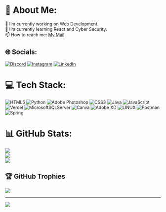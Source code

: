 # 💫 About Me:
🔭 I’m currently working on Web Development.<br>🌱 I’m currently learning React and Cyber Security.<br>📫 How to reach me: <a href="mailto:yasinciftci_32@outlook.com">My Mail</a>


## 🌐 Socials:
[![Discord](https://img.shields.io/badge/Discord-%237289DA.svg?logo=discord&logoColor=white)](https://discord.gg/Einthrin#6044) [![Instagram](https://img.shields.io/badge/Instagram-%23E4405F.svg?logo=Instagram&logoColor=white)](https://instagram.com/yasinciftci_) [![LinkedIn](https://img.shields.io/badge/LinkedIn-%230077B5.svg?logo=linkedin&logoColor=white)](https://linkedin.com/in/yasin-çiftçi-016519210) 

# 💻 Tech Stack:
![HTML5](https://img.shields.io/badge/html5-%23E34F26.svg?style=for-the-badge&logo=html5&logoColor=white) ![Python](https://img.shields.io/badge/python-3670A0?style=for-the-badge&logo=python&logoColor=ffdd54) ![Adobe Photoshop](https://img.shields.io/badge/adobephotoshop-%2331A8FF.svg?style=for-the-badge&logo=adobephotoshop&logoColor=white) ![CSS3](https://img.shields.io/badge/css3-%231572B6.svg?style=for-the-badge&logo=css3&logoColor=white) ![Java](https://img.shields.io/badge/java-%23ED8B00.svg?style=for-the-badge&logo=java&logoColor=white) ![JavaScript](https://img.shields.io/badge/javascript-%23323330.svg?style=for-the-badge&logo=javascript&logoColor=%23F7DF1E) ![Vercel](https://img.shields.io/badge/vercel-%23000000.svg?style=for-the-badge&logo=vercel&logoColor=white) ![MicrosoftSQLServer](https://img.shields.io/badge/Microsoft%20SQL%20Sever-CC2927?style=for-the-badge&logo=microsoft%20sql%20server&logoColor=white) ![Canva](https://img.shields.io/badge/Canva-%2300C4CC.svg?style=for-the-badge&logo=Canva&logoColor=white) ![Adobe XD](https://img.shields.io/badge/Adobe%20XD-470137?style=for-the-badge&logo=Adobe%20XD&logoColor=#FF61F6) ![LINUX](https://img.shields.io/badge/Linux-FCC624?style=for-the-badge&logo=linux&logoColor=black) ![Postman](https://img.shields.io/badge/Postman-FF6C37?style=for-the-badge&logo=postman&logoColor=white) ![Spring](https://img.shields.io/badge/spring-%236DB33F.svg?style=for-the-badge&logo=spring&logoColor=white)
# 📊 GitHub Stats:
![](https://github-readme-stats.vercel.app/api?username=yasinciftcii&theme=highcontrast&hide_border=false&include_all_commits=false&count_private=false)<br/>
![](https://github-readme-streak-stats.herokuapp.com/?user=yasinciftcii&theme=highcontrast&hide_border=false)<br/>
![](https://github-readme-stats.vercel.app/api/top-langs/?username=yasinciftcii&theme=highcontrast&hide_border=false&include_all_commits=false&count_private=false&layout=compact)

## 🏆 GitHub Trophies
![](https://github-profile-trophy.vercel.app/?username=yasinciftcii&theme=darkhub&no-frame=false&no-bg=false&margin-w=4)

---
[![](https://visitcount.itsvg.in/api?id=yasinciftcii&icon=2&color=3)](https://visitcount.itsvg.in)

<!-- Proudly created with GPRM ( https://gprm.itsvg.in ) -->
